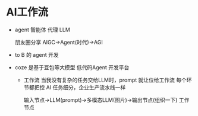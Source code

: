 # AI工作流
  - agent 智能体 代理 LLM

    朋友圈分享
    AIGC->Agent(时代)->AGI

  - to B 的 agent 开发

  - coze 是基于豆包等大模型 低代码Agent 开发平台
    - 工作流
      当我没有复杂的任务交给LLM时，prompt 就让位给工作流
      每个环节都把控
      AI 任务细分，企业生产流水线一样

      输入节点->LLM(prompt)->多模态LLM(图片)->输出节点(组织一下)
      工作节点
      